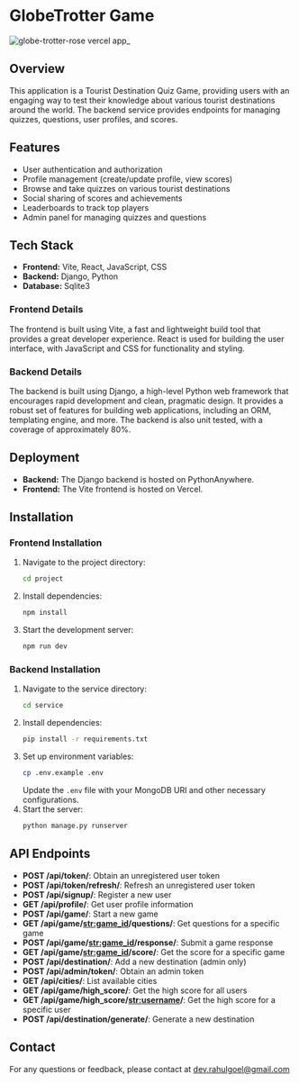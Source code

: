 # GlobeTrotter Game

![globe-trotter-rose vercel app_](https://github.com/user-attachments/assets/738b026d-c3fc-4532-8d4b-f63cbaa61e59)

## Overview

This application is a Tourist Destination Quiz Game, providing users with an engaging way to test their knowledge about various tourist destinations around the world. The backend service provides endpoints for managing quizzes, questions, user profiles, and scores.

## Features

- User authentication and authorization
- Profile management (create/update profile, view scores)
- Browse and take quizzes on various tourist destinations
- Social sharing of scores and achievements
- Leaderboards to track top players
- Admin panel for managing quizzes and questions

## Tech Stack

- **Frontend:** Vite, React, JavaScript, CSS
- **Backend:** Django, Python
- **Database:** Sqlite3

### Frontend Details

The frontend is built using Vite, a fast and lightweight build tool that provides a great developer experience. React is used for building the user interface, with JavaScript and CSS for functionality and styling.

### Backend Details

The backend is built using Django, a high-level Python web framework that encourages rapid development and clean, pragmatic design. It provides a robust set of features for building web applications, including an ORM, templating engine, and more. The backend is also unit tested, with a coverage of approximately 80%.

## Deployment

- **Backend:** The Django backend is hosted on PythonAnywhere.
- **Frontend:** The Vite frontend is hosted on Vercel.

## Installation

### Frontend Installation

1. Navigate to the project directory:
    ```sh
    cd project
    ```
2. Install dependencies:
    ```sh
    npm install
    ```
3. Start the development server:
    ```sh
    npm run dev
    ```

### Backend Installation

1. Navigate to the service directory:
    ```sh
    cd service
    ```
2. Install dependencies:
    ```sh
    pip install -r requirements.txt
    ```
3. Set up environment variables:
    ```sh
    cp .env.example .env
    ```
    Update the `.env` file with your MongoDB URI and other necessary configurations.
4. Start the server:
    ```sh
    python manage.py runserver
    ```

## API Endpoints

- **POST /api/token/**: Obtain an unregistered user token
- **POST /api/token/refresh/**: Refresh an unregistered user token
- **POST /api/signup/**: Register a new user
- **GET /api/profile/**: Get user profile information
- **POST /api/game/**: Start a new game
- **GET /api/game/<str:game_id>/questions/**: Get questions for a specific game
- **POST /api/game/<str:game_id>/response/**: Submit a game response
- **GET /api/game/<str:game_id>/score/**: Get the score for a specific game
- **POST /api/destination/**: Add a new destination (admin only)
- **POST /api/admin/token/**: Obtain an admin token
- **GET /api/cities/**: List available cities
- **GET /api/game/high_score/**: Get the high score for all users
- **GET /api/game/high_score/<str:username>/**: Get the high score for a specific user
- **POST /api/destination/generate/**: Generate a new destination

## Contact

For any questions or feedback, please contact at dev.rahulgoel@gmail.com
